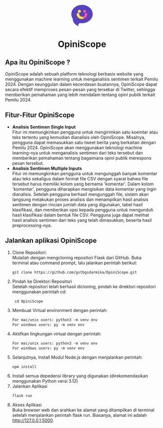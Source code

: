 <p align="center">
    <img width="70px" src="static/images/icons/logo.svg" alt="Program Card">
</p>
<h1 align="center">OpiniScope</h1>

## Apa itu OpiniScope ?

OpiniScope adalah sebuah platform teknologi berbasis website yang menggunakan machine learning untuk menganalisis sentimen terkait Pemilu 2024. Dengan keunggulan dalam kecerdasan buatannya, OpiniScope dapat secara efektif memproses pesan-pesan yang tersebar di Twitter, sehingga memberikan pemahaman yang lebih mendalam tentang opini publik terkait Pemilu 2024.

## Fitur-Fitur OpiniScope

- **Analisis Sentimen Single Input**\
  Fitur ini memungkinkan pengguna untuk mengirimkan satu koemtar atau teks tertentu yang kemudian dianalisis oleh OpiniScope. Misalnya, pengguna dapat memasukkan satu tweet berita yang berkaitan dengan Pemilu 2024. OpiniScope akan menggunakan teknologi machine learning-nya untuk menganalisis sentimen dari teks tersebut dan memberikan pemahaman tentang bagaimana opini publik merespons pesan tersebut.
- **Analisis Sentimen Multiple Inputs**\
  Fitur ini memungkinkan pengguna untuk mengunggah banyak komentar atau teks sekaligus dalam format file CSV dengan syarat bahwa file tersebut harus memiliki kolom yang bernama 'komentar'. Dalam kolom 'komentar', pengguna diharapkan mengisikan data komentar yang ingin dianalisis. Setelah pengguna berhasil mengunggah file, sistem akan langsung melakukan proses analisis dan menampilkan hasil analisis sentimen dengan rincian jumlah data yang digunakan, tabel hasil klasifikasi, dan memberikan opsi kepada pengguna untuk mengunduh hasil klasifikasi dalam bentuk file CSV. Pengguna juga dapat melihat hasil analisis sentimen dari teks yang telah dimasukkan, beserta hasil preprocessing-nya.

## Jalankan aplikasi OpiniScope
1. Clone Repositori:\
   Mulailah dengan mengcloning repositori Flask dari GitHub. Buka terminal atau command prompt, lalu jalankan perintah berikut:
    ```shell
    git clone https://github.com/gstbgsdarmika/OpiniScope.git
    ```
2. Pindah ke Direktori Repositori\
   Setelah repositori telah berhasil dicloning, pindah ke direktori repositori menggunakan perintah cd:
   ```shell
    cd OpiniScope
    ```
3. Membuat Virtual environment dengan perintah:
    ```shell
    For mac/unix users: python3 -m venv env
    For windows users: py -m venv env
    ```
4. Aktifkan lingkungan virtual dengan perintah:
    ```shell
    For mac/unix users: python3 -m venv env
    For windows users: py -m venv env
    ```
5. Selanjutnya, Install Modul Node.js dengan menjalankan perintah:
     ```shell
    npm install
    ```
6. Install semua depedensi library yang digunakan (direkomendasikan menggunakan Python versi 3.12)
7. Jalankan Aplikasi
    ```shell
    flask run
    ```
8. Akses Aplikasi\
   Buka browser web dan arahkan ke alamat yang ditampilkan di terminal setelah menjalankan perintah flask run. Biasanya, alamat ini adalah http://127.0.0.1:5000.
